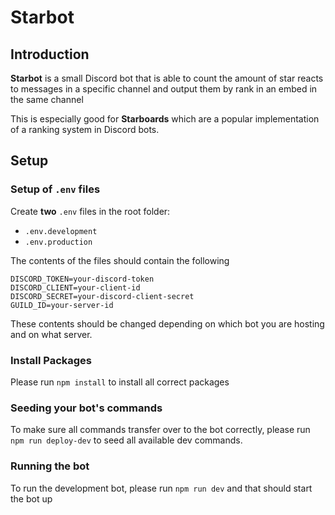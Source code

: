 # Starbot

## Introduction

**Starbot** is a small Discord bot that is able to count the amount of star reacts to messages in a specific channel 
and output them by rank in an embed in the same channel

This is especially good for **Starboards** which are a popular implementation of a ranking system in Discord bots.

## Setup

### Setup of `.env` files

Create **two** `.env` files in the root folder:

- `.env.development`
- `.env.production`

The contents of the files should contain the following 

```dotenv
DISCORD_TOKEN=your-discord-token
DISCORD_CLIENT=your-client-id
DISCORD_SECRET=your-discord-client-secret
GUILD_ID=your-server-id
```

These contents should be changed depending on which bot you are hosting and on what server.

### Install Packages 

Please run `npm install` to install all correct packages

### Seeding your bot's commands

To make sure all commands transfer over to the bot correctly, please run `npm run deploy-dev` to seed all available dev commands.

### Running the bot

To run the development bot, please run `npm run dev` and that should start the bot up